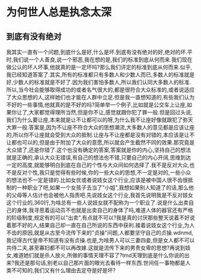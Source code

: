 # 为何世人总是执念太深

## 到底有没有绝对

我其实一直有一个问题,到底什么是好,什么是坏.到底有没有绝对的好,绝对的坏.平时,我们说一个人善良,说一个邪恶,我在想的是,我们的标准到底从何而来.我们现在做公认的坏人坏事,他就真的是一定坏吗?那么我们评定的标准到底从何而来.似乎,我已经知道答案了.其实,所有的标准都只有多数人和少数人而已,多数人的标准就是好,少数人的标准就是不好了.因为我们害怕多数人,所以我们认同大多数人的标准.所以,当今社会能够取得成功的或者名气很大的,都是很符合大众标准的,或者说适应了大众思想的人,这样她们也才能在人群中立足.但是我一直想知道的,有些我们认为不好的一些事情,他就真的是不好的吗?简单举一个例子,比如就是公交车上让座,如果你让了,大家都觉得理所当然,但是你不让,感觉就跟你犯了罪一般.但是回过头说,我们为什么要让座,本来就是让不让都可以的呀,为什么我不让座好像就跟犯了弥天大罪一般.答案是,因为不让座不符合大众的思想潮流,大多数人的意见都是应该让座的,所以你不让座就会受到大众的抵制.让座与不让座都是没有对错的,本应该是让不让都也可以的,但是由于附加了大众的意愿,所以就会产生截然不同的效果.那究竟是大众错了,还是你错了.这个也没有确定的答案,答案就是你的内心,坚持自己的想法就是正确的,承认大众无错误,有自己的想法也不错,只要自己的内心开阔,思维到达一定的高度,就能够明白到底在自己的个性与大众间如何选择了.我不是反对大众,也不是反对个性,我只是觉得有些时候,你的一些大众的思想,不一定是对的,一些小众的想法也不一定是错的.比如女优或者说妓女这个行业,应该是被中国人很不齿很抵制的一种职业了吧,如果一个女孩子去当了"小姐",我想如果别人知道了的话,那么他的父母等人估计也会被他人指责吧.先说妓女这个行业,我首先说明我是不反对妓女这个行业的,360行,为啥总有一些人说妓女就不配称为一个职业了.说是什么出卖自己的身体,我寻思着运动员不也就是出卖自己的身体了吗,难道人体的器官还有严格的阶级制度,规定有的可以"出卖",有点就不可以?我是真的讨厌那些整天说着不好说着那不好的人,结果自己却一直在自己所说的东西中获利.接着说妓女这个行业,为人不齿的原因,就是从古至今流传下来的"贞操"问题,人都要坚守自己的贞操.wdnmd,我记得古代皇帝不知道有没有贞操.也是,为啥男人可以三妻四妾,但是女人都不可以共侍二夫,甚至寡妇都不可以再改嫁.这就是流传下来的男贵女卑的思想?再说到妓女,难道她们就是杀人放火,所做的事情天理不容了?tmd天理到底是什么你说的出来?我还是那句话,别老以自己那片面的眼光去看待一样东西.世间任一事物都是人类不可知的,我们又有什么理由去定夺是好是坏?
